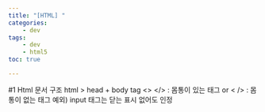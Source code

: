 ```yaml
---
title: "[HTML] "
categories:
    - dev
tags:
    - dev
    - html5
toc: true

---
```


#1 Html 문서 구조
html > head + body
tag <> </> : 몸통이 있는 태그 or <   /> : 몸통이 없는 태그 예외) input 태그는 닫는 표시 없어도 인정




<!--stackedit_data:
eyJoaXN0b3J5IjpbNjIxMzA1NzU0XX0=
-->